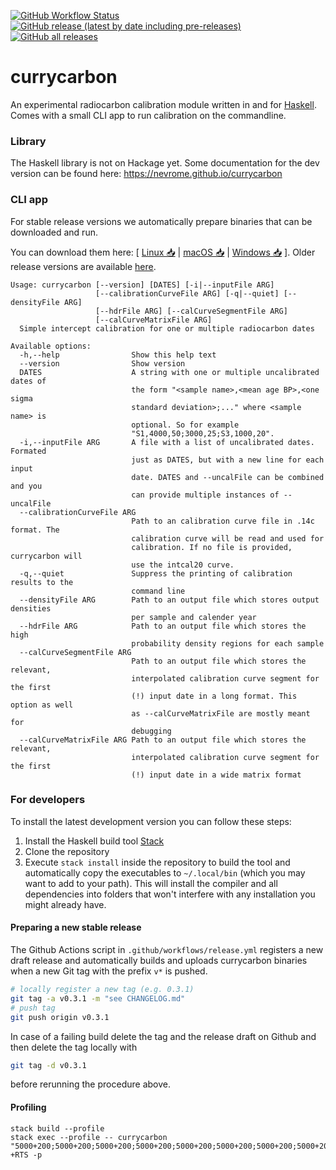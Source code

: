 [![GitHub Workflow Status](https://github.com/nevrome/currycarbon/actions/workflows/normalCheck.yml/badge.svg)](https://github.com/nevrome/currycarbon/actions/workflows/normalCheck.yml)
[![GitHub release (latest by date including pre-releases)](https://img.shields.io/github/v/release/nevrome/currycarbon?include_prereleases) 
![GitHub all releases](https://img.shields.io/github/downloads/nevrome/currycarbon/total)](https://github.com/nevrome/currycarbon/releases)

# currycarbon

An experimental radiocarbon calibration module written in and for [Haskell](https://www.haskell.org). Comes with a small CLI app to run calibration on the commandline.

### Library

The Haskell library is not on Hackage yet. Some documentation for the dev version can be found here: https://nevrome.github.io/currycarbon

### CLI app

For stable release versions we automatically prepare binaries that can be downloaded and run.

You can download them here: [ [Linux 📥](https://github.com/nevrome/currycarbon/releases/latest/download/currycarbon-Linux) | [macOS 📥](https://github.com/nevrome/currycarbon/releases/latest/download/currycarbon-macOS) | [Windows 📥](https://github.com/nevrome/currycarbon/releases/latest/download/currycarbon-Windows.exe) ]. Older release versions are available [here](https://github.com/nevrome/currycarbon/releases).

```
Usage: currycarbon [--version] [DATES] [-i|--inputFile ARG] 
                   [--calibrationCurveFile ARG] [-q|--quiet] [--densityFile ARG]
                   [--hdrFile ARG] [--calCurveSegmentFile ARG] 
                   [--calCurveMatrixFile ARG]
  Simple intercept calibration for one or multiple radiocarbon dates

Available options:
  -h,--help                Show this help text
  --version                Show version
  DATES                    A string with one or multiple uncalibrated dates of
                           the form "<sample name>,<mean age BP>,<one sigma
                           standard deviation>;..." where <sample name> is
                           optional. So for example
                           "S1,4000,50;3000,25;S3,1000,20".
  -i,--inputFile ARG       A file with a list of uncalibrated dates. Formated
                           just as DATES, but with a new line for each input
                           date. DATES and --uncalFile can be combined and you
                           can provide multiple instances of --uncalFile
  --calibrationCurveFile ARG
                           Path to an calibration curve file in .14c format. The
                           calibration curve will be read and used for
                           calibration. If no file is provided, currycarbon will
                           use the intcal20 curve.
  -q,--quiet               Suppress the printing of calibration results to the
                           command line
  --densityFile ARG        Path to an output file which stores output densities
                           per sample and calender year
  --hdrFile ARG            Path to an output file which stores the high
                           probability density regions for each sample
  --calCurveSegmentFile ARG
                           Path to an output file which stores the relevant,
                           interpolated calibration curve segment for the first
                           (!) input date in a long format. This option as well
                           as --calCurveMatrixFile are mostly meant for
                           debugging
  --calCurveMatrixFile ARG Path to an output file which stores the relevant,
                           interpolated calibration curve segment for the first
                           (!) input date in a wide matrix format
```

### For developers

To install the latest development version you can follow these steps:

1. Install the Haskell build tool [Stack](https://docs.haskellstack.org/en/stable/README/)
2. Clone the repository
3. Execute `stack install` inside the repository to build the tool and automatically copy the executables to `~/.local/bin` (which you may want to add to your path). This will install the compiler and all dependencies into folders that won't interfere with any installation you might already have.

#### Preparing a new stable release

The Github Actions script in `.github/workflows/release.yml` registers a new draft release and automatically builds and uploads currycarbon binaries when a new Git tag with the prefix `v*` is pushed. 

```bash
# locally register a new tag (e.g. 0.3.1)
git tag -a v0.3.1 -m "see CHANGELOG.md"
# push tag
git push origin v0.3.1
```

In case of a failing build delete the tag and the release draft on Github and then delete the tag locally with

```bash
git tag -d v0.3.1
```

before rerunning the procedure above.

#### Profiling

```
stack build --profile
stack exec --profile -- currycarbon "5000+200;5000+200;5000+200;5000+200;5000+200;5000+200;5000+200;5000+200" +RTS -p
```
